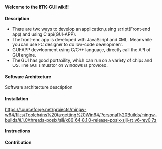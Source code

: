  **Welcome to the RTK-GUI wiki!!** 
#### Description

- There are two ways to develop an application,using script(Front-end app) and using C api(GUI-APP).
- The front-end app is developed with JavaScript and XML. Meanwhile you can use PC designer to do low-code development.
- GUI-APP development using C/C++ language, directly call the API of GUI engine.
- The GUI has good portability, which can run on a variety of chips and OS. The GUI simulator on Windows is provided.
#### Software Architecture
Software architecture description

#### Installation

https://sourceforge.net/projects/mingw-w64/files/Toolchains%20targetting%20Win64/Personal%20Builds/mingw-builds/8.1.0/threads-posix/sjlj/x86_64-8.1.0-release-posix-sjlj-rt_v6-rev0.7z

#### Instructions


#### Contribution

